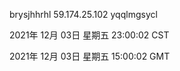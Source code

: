 brysjhhrhl 59.174.25.102 yqqlmgsycl

2021年 12月 03日 星期五 23:00:02 CST

2021年 12月 03日 星期五 15:00:02 GMT
